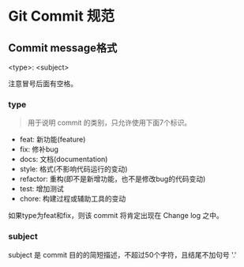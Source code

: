 # Git Commit 规范

## Commit message格式

\<type>: \<subject>

注意冒号后面有空格。

### type

> 用于说明 commit 的类别，只允许使用下面7个标识。

- feat: 新功能(feature)
- fix: 修补bug
- docs: 文档(documentation)
- style: 格式(不影响代码运行的变动)
- refactor: 重构(即不是新增功能，也不是修改bug的代码变动)
- test: 增加测试
- chore: 构建过程或辅助工具的变动

如果type为feat和fix，则该 commit 将肯定出现在 Change log 之中。

### subject

subject 是 commit 目的的简短描述，不超过50个字符，且结尾不加句号 '.'
